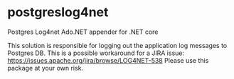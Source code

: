 # postgreslog4net
Postgres Log4net Ado.NET appender for .NET core

This solution is responsible for logging out the application log messages to Postgres DB.
This is a possible workaround for a JIRA issue:
https://issues.apache.org/jira/browse/LOG4NET-538
Please use this package at your own risk.

